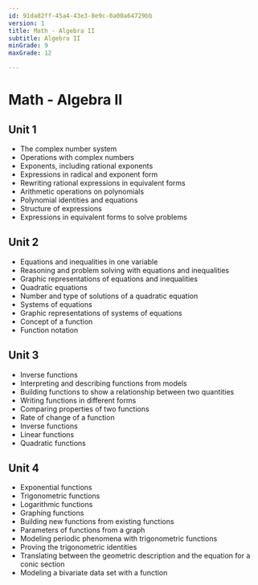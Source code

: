 ```yaml
---
id: 91da82ff-45a4-43e3-8e9c-0a00a64729bb
version: 1
title: Math - Algebra II
subtitle: Algebra II
minGrade: 9
maxGrade: 12

---
```

# Math - Algebra II


## Unit 1
* The complex number system
* Operations with complex numbers
* Exponents, including rational exponents
* Expressions in radical and exponent form
* Rewriting rational expressions in equivalent forms
* Arithmetic operations on polynomials
* Polynomial identities and equations
* Structure of expressions
* Expressions in equivalent forms to solve problems

## Unit 2
* Equations and inequalities in one variable
* Reasoning and problem solving with equations and inequalities
* Graphic representations of equations and inequalities
* Quadratic equations
* Number and type of solutions of a quadratic equation
* Systems of equations
* Graphic representations of systems of equations
* Concept of a function
* Function notation

## Unit 3
* Inverse functions
* Interpreting and describing functions from models
* Building functions to show a relationship between two quantities
* Writing functions in different forms
* Comparing properties of two functions
* Rate of change of a function
* Inverse functions
* Linear functions
* Quadratic functions

## Unit 4
* Exponential functions
* Trigonometric functions
* Logarithmic functions
* Graphing functions
* Building new functions from existing functions
* Parameters of functions from a graph
* Modeling periodic phenomena with trigonometric functions
* Proving the trigonometric identities
* Translating between the geometric description and the equation for a conic section
* Modeling a bivariate data set with a function